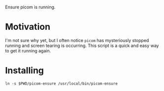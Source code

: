 Ensure picom is running.

# Motivation

I'm not sure why yet, but I often notice `picom` has mysteriously stopped
running and screen tearing is occurring. This script is a quick and easy way to
get it running again.


# Installing

```
ln -s $PWD/picom-ensure /usr/local/bin/picom-ensure
```

